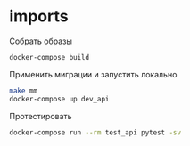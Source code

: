 # imports

Собрать образы

```bash
docker-compose build
```

Применить миграции и запустить локально

```bash
make mm
docker-compose up dev_api
```

Протестировать

```bash
docker-compose run --rm test_api pytest -sv
```
